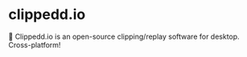 # clippedd.io
🚧 Clippedd.io is an open-source clipping/replay software for desktop. Cross-platform!
